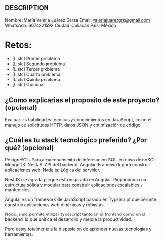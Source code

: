 ## DESCRIPTION

Nombre: María Valeria Juárez Garza
Email: valeriajuarezgrz@gmail.com
WhatsApp: 6674221592
Ciudad: Culiacán
Pais: México

# Retos:
  - [Listo] Primer problema
  - [Listo] Segundo problema
  - [Listo] Tercer problema
  - [Listo] Cuarto problema
  - [Listo] Quinto problema
  - [Listo] Opcional

## ¿Como explicarias el proposito de este proyecto? (opcional)

Evaluar las habilidades técnicas y conocimientos en JavaScript, como el manejo de solicitudes HTTP, datos JSON y optimización de código.

## ¿Cuál es tu stack tecnológico preferido? ¿Por qué? (opcional)

PostgreSQL: Para almacenamiento de información SQL, en caso de noSQL MongoDB.
NestJS: API del backend.
Angular: Framework para construir aplicaciones web.
Node.js: Lógica del servidor.

NestJS me agrada porque está inspirado en Angular. Proporciona una estructura sólida y modular para construir aplicaciones escalables y mantenibles.

Angular es un framework de JavaScript basado en TypeScript que permite construir aplicaciones web dinámicas y robustas.

Node.js me permite utilizar typescript tanto en el frontend como en el backend, lo que unifica el desarrollo y mejora la productividad.

Pero estoy totalmente a la disposición de aprender nuevas tecnologías y herramientas.